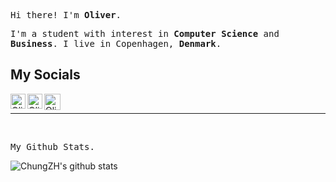 <p><samp>Hi there! I'm <b>Oliver</b>.</samp></p>
<p><samp>I'm a student with interest in <b>Computer Science</b> and <b>Business</b>. I live in Copenhagen, <b>Denmark</b>.</samp></p>
<h2>My Socials</h2>
<p>
    <a href="https://www.linkedin.com/in/oliver-agdal-0bb8011b0/">
    <img align="left" alt="Oliver Agdal | Linkedin" width="24px" src="https://github.com/TheDudeThatCode/TheDudeThatCode/blob/master/Assets/Linkedin.svg" />
  </a>
  <a href="https://www.instagram.com/oliveragdal/">
    <img align="left" alt="Oliver Agdal | Instagram" width="24px" src="https://github.com/TheDudeThatCode/TheDudeThatCode/blob/master/Assets/Instagram.svg" />
  </a>
  <a href="mailto:oliverskole266@gmail.com">
    <img align="left" alt="Oliver Agdal | Gmail" width="26px" src="https://github.com/TheDudeThatCode/TheDudeThatCode/blob/master/Assets/Gmail.svg" />
  </a>

</p>
<br>
<hr>
<br>
<p><samp>My Github Stats</b>.</samp></p>

![ChungZH's github stats](https://github-readme-stats.vercel.app/api?username=agdal&theme=react&show_icons=true)
